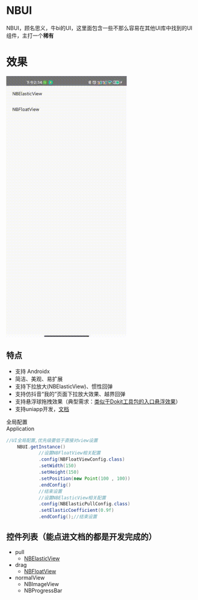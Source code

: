 # NBUI
NBUI，顾名思义，牛bi的UI，这里面包含一些不那么容易在其他UI库中找到的UI组件，主打一个<strong>稀有</strong>

# 效果
![Alt text](./document/xg.gif)

## 特点
* 支持 Androidx
* 简洁、美观、易扩展
* 支持下拉放大(NBElasticView)、惯性回弹
* 支持仿抖音“我的”页面下拉放大效果、越界回弹
* 支持悬浮球拖拽效果（典型需求：[类似于Dokit工具包的入口悬浮效果](https://github.com/didi/DoKit)）
* 支持uniapp开发，[文档](./document/uniapp/uniapp_cn.md)

全局配置<br>
Application

```java
//UI全局配置,优先级要低于直接对view设置
    NBUI.getInstance()
            //设置NBFloatView相关配置
            .config(NBFloatViewConfig.class)
            .setWidth(150)
            .setHeight(150)
            .setPosition(new Point(100 , 100))
            .endConfig()
            //结束设置
            //设置NBElasticView相关配置
            .config(NBElasticPullConfig.class)
            .setElasticCoefficient(0.9f)
            .endConfig();//结束设置

```

## 控件列表（能点进文档的都是开发完成的）
* pull
  - [NBElasticView](./document/readme_nb_elastic_cn.md)
* drag
  - [NBFloatView](./document/readme_nb_float_cn.md)  
* normalView
  - NBImageView
  - NBProgressBar



